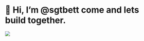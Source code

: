 

<h1>
<div class="tot">
👋 Hi, I’m @sgtbett come and lets build together.
</div>
</h1>

<div>
  <img src="https://images.unsplash.com/photo-1505471310026-0071c89ddac5?ixid=MnwxMjA3fDB8MHxzZWFyY2h8NjR8fGRldGVybWVkJTIwY29kZXJ8ZW58MHx8MHx8&ixlib=rb-1.2.1&auto=format&fit=crop&w=300&q=60" >
</div>


<!---
sgtbett/sgtbett is a ✨ special ✨ repository because its `README.md` (this file) appears on your GitHub profile.
You can click the Preview link to take a look at your changes.
--->
